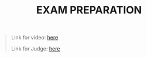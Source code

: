 <h1 align="center">EXAM PREPARATION</h1>
    <br>

<blockquote>
    <p>
        Link for video: 
        <a href="https://www.youtube.com/watch?v=YK1O_HOeYb8&feature=emb_title"> here</a>
    </p>
    <p>
        Link for Judge: 
        <a href="https://judge.softuni.bg/Contests/Practice/Index/1928#0">here</a>
    </p>
</blockquote>
